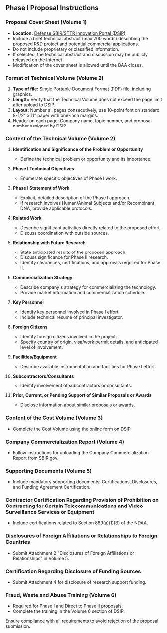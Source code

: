 

## Phase I Proposal Instructions

### Proposal Cover Sheet (Volume 1)

- **Location:** [Defense SBIR/STTR Innovation Portal (DSIP)](https://www.dodsbirsttr.mil/submissions/)
- Include a brief technical abstract (max 200 words) describing the proposed R&D project and potential commercial applications.
- Do not include proprietary or classified information.
- If selected, the technical abstract and discussion may be publicly released on the Internet.
- Modification of the cover sheet is allowed until the BAA closes.

### Format of Technical Volume (Volume 2)

1. **Type of file:** Single Portable Document Format (PDF) file, including graphics.
2. **Length:** Verify that the Technical Volume does not exceed the page limit after upload to DSIP.
3. **Layout:** Number all pages consecutively, use 10-point font on standard 8-1/2" x 11" paper with one-inch margins.
4. Header on each page: Company name, topic number, and proposal number assigned by DSIP.

### Content of the Technical Volume (Volume 2)

1. **Identification and Significance of the Problem or Opportunity**
   - Define the technical problem or opportunity and its importance.

2. **Phase I Technical Objectives**
   - Enumerate specific objectives of Phase I work.

3. **Phase I Statement of Work**
   - Explicit, detailed description of the Phase I approach.
   - If research involves Human/Animal Subjects and/or Recombinant DNA, provide applicable protocols.

4. **Related Work**
   - Describe significant activities directly related to the proposed effort.
   - Discuss coordination with outside sources.

5. **Relationship with Future Research**
   - State anticipated results of the proposed approach.
   - Discuss significance for Phase II research.
   - Identify clearances, certifications, and approvals required for Phase II.

6. **Commercialization Strategy**
   - Describe company's strategy for commercializing the technology.
   - Provide market information and commercialization schedule.

7. **Key Personnel**
   - Identify key personnel involved in Phase I effort.
   - Include technical resume of principal investigator.

8. **Foreign Citizens**
   - Identify foreign citizens involved in the project.
   - Specify country of origin, visa/work permit details, and anticipated level of involvement.

9. **Facilities/Equipment**
   - Describe available instrumentation and facilities for Phase I effort.

10. **Subcontractors/Consultants**
    - Identify involvement of subcontractors or consultants.

11. **Prior, Current, or Pending Support of Similar Proposals or Awards**
    - Disclose information about similar proposals or awards.

### Content of the Cost Volume (Volume 3)

- Complete the Cost Volume using the online form on DSIP.

### Company Commercialization Report (Volume 4)

- Follow instructions for uploading the Company Commercialization Report from SBIR.gov.

### Supporting Documents (Volume 5)

- Include mandatory supporting documents: Certifications, Disclosures, and Funding Agreement Certification.

### Contractor Certification Regarding Provision of Prohibition on Contracting for Certain Telecommunications and Video Surveillance Services or Equipment

- Include certifications related to Section 889(a)(1)(B) of the NDAA.

### Disclosures of Foreign Affiliations or Relationships to Foreign Countries

- Submit Attachment 2 "Disclosures of Foreign Affiliations or Relationships" in Volume 5.

### Certification Regarding Disclosure of Funding Sources

- Submit Attachment 4 for disclosure of research support funding.

### Fraud, Waste and Abuse Training (Volume 6)

- Required for Phase I and Direct to Phase II proposals.
- Complete the training in the Volume 6 section of DSIP.

Ensure compliance with all requirements to avoid rejection of the proposal submission.
